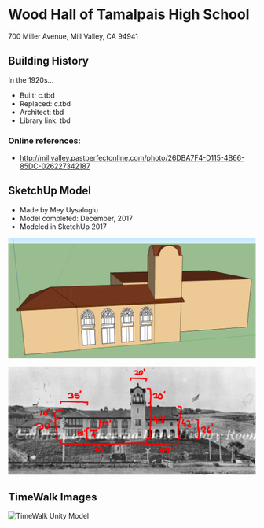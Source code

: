# Wood Hall of Tamalpais High School
700 Miller Avenue, Mill Valley, CA 94941

## Building History
In the 1920s...

- Built: c.tbd
- Replaced: c.tbd
- Architect: tbd
- Library link: tbd



### Online references:
- http://millvalley.pastperfectonline.com/photo/26DBA7F4-D115-4B66-85DC-026227342187

## SketchUp Model
- Made by Mey Uysaloglu
- Model completed: December, 2017
- Modeled in SketchUp 2017

![SketchUp Make 2017 model screenshot](https://github.com/TimeWalkOrg/building-mill-valley-ca-wood-hall/blob/master/wood-hall-1920.png)

![1914 Image](https://github.com/TimeWalkOrg/building-mill-valley-ca-wood-hall/blob/master/wood-hall-1914-measured.JPG)

## TimeWalk Images
![TimeWalk Unity Model](tbd)

